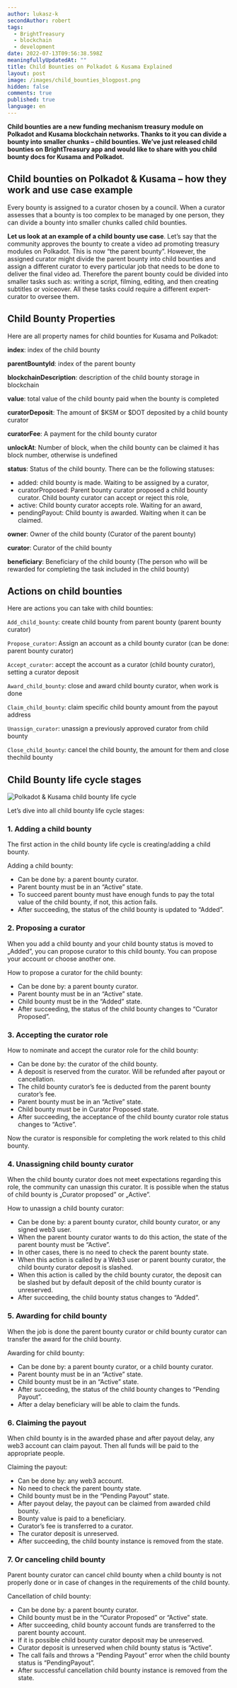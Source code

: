 ```yaml
---
author: lukasz-k
secondAuthor: robert
tags:
  - BrightTreasury
  - blockchain
  - development
date: 2022-07-13T09:56:38.598Z
meaningfullyUpdatedAt: ""
title: Child Bounties on Polkadot & Kusama Explained
layout: post
image: /images/child_bounties_blogpost.png
hidden: false
comments: true
published: true
language: en
---
```

**Child bounties are a new funding mechanism treasury module on Polkadot and Kusama blockchain networks. Thanks to it you can divide a bounty into smaller chunks – child bounties. We’ve just released child bounties on BrightTreasury app and would like to share with you child bounty docs for Kusama and Polkadot.**

## Child bounties on Polkadot & Kusama – how they work and use case example

Every bounty is assigned to a curator chosen by a council. When a curator assesses that a bounty is too complex to be managed by one person, they can divide a bounty into smaller chunks called child bounties.

**Let us look at an example of a child bounty use case**. Let’s say that the community approves the bounty to create a video ad promoting treasury modules on Polkadot. This is now “the parent bounty”. However, the assigned curator might divide the parent bounty into child bounties and assign a different curator to every particular job that needs to be done to deliver the final video ad. Therefore the parent bounty could be divided into smaller tasks such as: writing a script, filming, editing, and then creating subtitles or voiceover. All these tasks could require a different expert-curator to oversee them.

## Child Bounty Properties

Here are all property names for child bounties for Kusama and Polkadot:

**index**: index of the child bounty

**parentBountyId**: index of the parent bounty

**blockchainDescription**: description of the child bounty storage in blockchain

**value**: total value of the child bounty paid when the bounty is completed

**curatorDeposit**: The amount of $KSM or $DOT deposited by a child bounty curator

**curatorFee**: A payment for the child bounty curator

**unlockAt**: Number of block, when the child bounty can be claimed it has block number, otherwise is undefined

**status**: Status of the child bounty. There can be the following statuses: 

* added: child bounty is made. Waiting to be assigned by a curator,
* curatorProposed: Parent bounty curator proposed a child bounty curator. Child bounty curator can accept or reject this role,
* active: Child bounty curator accepts role. Waiting for an award,
* pendingPayout: Child bounty is awarded. Waiting when it can be claimed.

**owner**: Owner of the child bounty (Curator of the parent bounty)

**curator**: Curator of the child bounty

**beneficiary**: Beneficiary of the child bounty (The person who will be rewarded for completing the task included in the child bounty)

## Actions on child bounties

Here are actions you can take with child bounties:

`Add_child_bounty`: create child bounty from parent bounty (parent bounty curator)

`Propose_curator`: Assign an account as a child bounty curator (can be done: parent bounty curator)

`Accept_curator`: accept the account as a curator (child bounty curator), setting a curator deposit

`Award_child_bounty`: close and award child bounty curator, when work is done

`Claim_child_bounty`: claim specific child bounty amount from the payout address

`Unassign_curator`: unassign a previously approved curator from child bounty

`Close_child_bounty`: cancel the child bounty, the amount for them and close  thechild bounty

## Child Bounty life cycle stages

![Polkadot & Kusama child bounty life cycle](../../static/images/blog_post_childbounties_life_cycle.png)

Let’s dive into all child bounty life cycle stages:

### **1. Adding a child bounty**

The first action in the child bounty life cycle is creating/adding a child bounty.

 Adding a child bounty:

* Can be done by: a parent bounty curator.
* Parent bounty must be in an “Active” state.
* To succeed parent bounty must have enough funds to pay the total value of the child bounty, if not, this action fails.
* After succeeding, the status of the child bounty is updated to “Added”.

### **2. Proposing a curator**

When you add a child bounty and your child bounty status is moved to „Added”, you can propose curator to this child bounty. You can propose your account or choose another one.

How to propose a curator for the child bounty:

* Can be done by: a parent bounty curator.
* Parent bounty must be in an “Active” state.
* Child bounty must be in the “Added” state.
* After succeeding, the status of the child bounty changes to “Curator Proposed”.

### 3. Accepting the curator role

How to nominate and accept the curator role for the child bounty:

* Can be done by: the curator of the child bounty.
* A deposit is reserved from the curator. Will be refunded after payout or cancellation.
* The child bounty curator’s fee is deducted from the parent bounty curator’s fee.
* Parent bounty must be in an “Active” state.
* Child bounty must be in Curator Proposed state.
* After succeeding, the acceptance of the child bounty curator role status changes to “Active”.

Now the curator is responsible for completing the work related to this child bounty.

### 4. Unassigning child bounty curator

When the child bounty curator does not meet expectations regarding this role, the community can unassign this curator. It is possible when the status of child bounty is „Curator proposed” or „Active”.

How to unassign a child bounty curator:

* Can be done by: a parent bounty curator, child bounty curator, or any signed web3 user.
* When the parent bounty curator wants to do this action, the state of the parent bounty must be “Active”.
* In other cases, there is no need to check the parent bounty state.
* When this action is called by a Web3 user or parent bounty curator, the child bounty curator deposit is slashed.
* When this action is called by the child bounty curator, the deposit can be slashed but by default deposit of the child bounty curator is unreserved.
* After succeeding, the child bounty status changes to “Added”.

### 5. Awarding for child bounty

When the job is done the parent bounty curator or child bounty curator can transfer the award for the child bounty.

Awarding for child bounty:

* Can be done by: a parent bounty curator, or a child bounty curator.
* Parent bounty must be in an “Active” state.
* Child bounty must be in an “Active” state.
* After succeeding, the status of the child bounty changes to “Pending Payout”.
* After a delay beneficiary will be able to claim the funds.

### 6. Claiming the payout

When child bounty is in the awarded phase and after payout delay, any web3 account can claim payout. Then all funds will be paid to the appropriate people.

Claiming the payout:

* Can be done by: any web3 account.
* No need to check the parent bounty state.
* Child bounty must be in the “Pending Payout” state.
* After payout delay, the payout can be claimed from awarded child bounty.
* Bounty value is paid to a beneficiary.
* Curator’s fee is transferred to a curator.
* The curator deposit is unreserved.
* After succeeding, the child bounty instance is removed from the state.

### 7. Or canceling child bounty

Parent bounty curator can cancel child bounty when a child bounty is not properly done or in case of changes in the requirements of the child bounty.

Cancellation of child bounty:

* Can be done by: a parent bounty curator.
* Child bounty must be in the “Curator Proposed” or “Active” state.
* After succeeding, child bounty account funds are transferred to the parent bounty account.
* If it is possible child bounty curator deposit may be unreserved.
* Curator deposit is unreserved when child bounty status is “Active”.
* The call fails and throws a “Pending Payout” error when the child bounty status is “PendingPayout”.
* After successful cancellation child bounty instance is removed from the state.